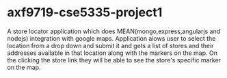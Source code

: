 # axf9719-cse5335-project1
A store locator application which does MEAN(mongo,express,angularjs and nodejs) integration with google maps. Application alows user to 
select the location from a drop down and submit it and gets a list of stores and their addresses available in that location along with the markers on the map.
On the clicking the store link they will be able to see the store's specific marker on the map.
